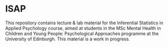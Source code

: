 # ISAP 

This repository contains lecture & lab material for the Inferential Statistics in Applied Psychology course,
aimed at students in the MSc Mental Health in Children and Young People: Psychological Approaches programme
at the University of Edinburgh. This material is a work in progress. 
